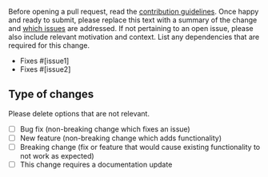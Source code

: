 Before opening a pull request, read the [contribution guidelines](https://github.com/Foggalong/RobustOCS/blob/main/.github/CONTRIBUTING.md). Once happy and ready to submit, please replace this text with a summary of the change and [which issues](https://github.com/Foggalong/RobustOCS/issues) are addressed. If not pertaining to an open issue, please also include relevant motivation and context. List any dependencies that are required for this change.

- Fixes #[issue1]
- Fixes #[issue2]

## Type of changes

Please delete options that are not relevant.

- [ ] Bug fix (non-breaking change which fixes an issue)
- [ ] New feature (non-breaking change which adds functionality)
- [ ] Breaking change (fix or feature that would cause existing functionality to not work as expected)
- [ ] This change requires a documentation update
